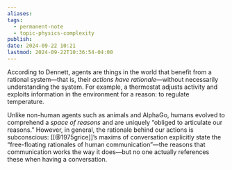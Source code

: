 ```yaml
---
aliases: 
tags:
  - permanent-note
  - topic-physics-complexity
publish: 
date: 2024-09-22 10:21
lastmod: 2024-09-22T10:36:54-04:00
---
```

According to Dennett, agents are things in the world that benefit from a rational system—that is, their *actions have rationale*—without necessarily understanding the system. For example, a thermostat adjusts activity and exploits information in the environment for a reason: to regulate temperature.

Unlike non-human agents such as animals and AlphaGo, humans evolved to comprehend a *space of reasons* and are uniquely “obliged to articulate our reasons.” However, in general, the rationale behind our actions is subconscious: [[@1975grice]]’s maxims of conversation explicitly state the “free-floating rationales of human communication”—the reasons that communication works the way it does—but no one actually references these when having a conversation.